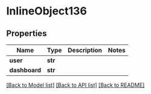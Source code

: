 # InlineObject136

## Properties
Name | Type | Description | Notes
------------ | ------------- | ------------- | -------------
**user** | **str** |  | 
**dashboard** | **str** |  | 

[[Back to Model list]](../README.md#documentation-for-models) [[Back to API list]](../README.md#documentation-for-api-endpoints) [[Back to README]](../README.md)


